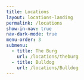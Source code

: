 ```yaml
---
title: Locations
layout: locations-landing
permalink: /locations
show-in-nav: true
nav-dark-mode: true
menu-order: 3
submenu:
  - title: The Burg
    url: /locations/theburg
  - title: Bulldog
    url: /locations/Bulldog
---
```

